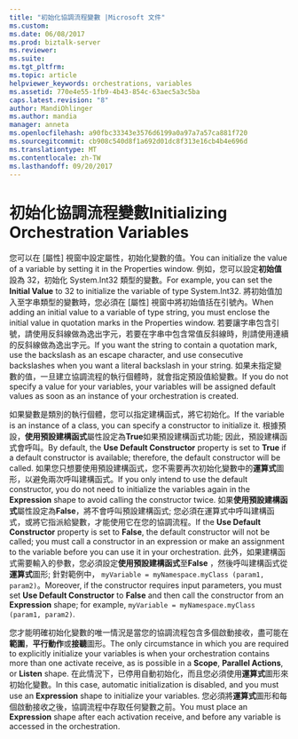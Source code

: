 ```yaml
---
title: "初始化協調流程變數 |Microsoft 文件"
ms.custom: 
ms.date: 06/08/2017
ms.prod: biztalk-server
ms.reviewer: 
ms.suite: 
ms.tgt_pltfrm: 
ms.topic: article
helpviewer_keywords: orchestrations, variables
ms.assetid: 770e4e55-1fb9-4b43-854c-63aec5a3c5ba
caps.latest.revision: "8"
author: MandiOhlinger
ms.author: mandia
manager: anneta
ms.openlocfilehash: a90fbc33343e3576d6199a0a97a7a57ca881f720
ms.sourcegitcommit: cb908c540d8f1a692d01dc8f313e16cb4b4e696d
ms.translationtype: MT
ms.contentlocale: zh-TW
ms.lasthandoff: 09/20/2017
---
```

# <a name="initializing-orchestration-variables"></a><span data-ttu-id="c8fac-102">初始化協調流程變數</span><span class="sxs-lookup"><span data-stu-id="c8fac-102">Initializing Orchestration Variables</span></span>
<span data-ttu-id="c8fac-103">您可以在 [屬性] 視窗中設定屬性，初始化變數的值。</span><span class="sxs-lookup"><span data-stu-id="c8fac-103">You can initialize the value of a variable by setting it in the Properties window.</span></span> <span data-ttu-id="c8fac-104">例如，您可以設定**初始值**設為 32，初始化 System.Int32 類型的變數。</span><span class="sxs-lookup"><span data-stu-id="c8fac-104">For example, you can set the **Initial Value** to 32 to initialize the variable of type System.Int32.</span></span> <span data-ttu-id="c8fac-105">將初始值加入至字串類型的變數時，您必須在 [屬性] 視窗中將初始值括在引號內。</span><span class="sxs-lookup"><span data-stu-id="c8fac-105">When adding an initial value to a variable of type string, you must enclose the initial value in quotation marks in the Properties window.</span></span> <span data-ttu-id="c8fac-106">若要讓字串包含引號，請使用反斜線做為逸出字元，若要在字串中包含常值反斜線時，則請使用連續的反斜線做為逸出字元。</span><span class="sxs-lookup"><span data-stu-id="c8fac-106">If you want the string to contain a quotation mark, use the backslash as an escape character, and use consecutive backslashes when you want a literal backslash in your string.</span></span> <span data-ttu-id="c8fac-107">如果未指定變數的值，一旦建立協調流程的執行個體時，就會指定預設值給變數。</span><span class="sxs-lookup"><span data-stu-id="c8fac-107">If you do not specify a value for your variables, your variables will be assigned default values as soon as an instance of your orchestration is created.</span></span>  
  
 <span data-ttu-id="c8fac-108">如果變數是類別的執行個體，您可以指定建構函式，將它初始化。</span><span class="sxs-lookup"><span data-stu-id="c8fac-108">If the variable is an instance of a class, you can specify a constructor to initialize it.</span></span> <span data-ttu-id="c8fac-109">根據預設，**使用預設建構函式**屬性設定為**True**如果預設建構函式功能; 因此，預設建構函式會呼叫。</span><span class="sxs-lookup"><span data-stu-id="c8fac-109">By default, the **Use Default Constructor** property is set to **True** if a default constructor is available; therefore, the default constructor will be called.</span></span> <span data-ttu-id="c8fac-110">如果您只想要使用預設建構函式，您不需要再次初始化變數中的**運算式**圖形，以避免兩次呼叫建構函式。</span><span class="sxs-lookup"><span data-stu-id="c8fac-110">If you only intend to use the default constructor, you do not need to initialize the variables again in the **Expression** shape to avoid calling the constructor twice.</span></span> <span data-ttu-id="c8fac-111">如果**使用預設建構函式**屬性設定為**False**，將不會呼叫預設建構函式; 您必須在運算式中呼叫建構函式，或將它指派給變數，才能使用它在您的協調流程。</span><span class="sxs-lookup"><span data-stu-id="c8fac-111">If the **Use Default Constructor** property is set to **False**, the default constructor will not be called; you must call a constructor in an expression or make an assignment to the variable before you can use it in your orchestration.</span></span> <span data-ttu-id="c8fac-112">此外，如果建構函式需要輸入的參數，您必須設定**使用預設建構函式**至**False** ，然後呼叫建構函式從**運算式**圖形; 針對範例中， `myVariable = myNamespace.myClass (param1, param2)`。</span><span class="sxs-lookup"><span data-stu-id="c8fac-112">Moreover, if the constructor requires input parameters, you must set **Use Default Constructor** to **False** and then call the constructor from an **Expression** shape; for example, `myVariable = myNamespace.myClass (param1, param2)`.</span></span>  
  
 <span data-ttu-id="c8fac-113">您才能明確初始化變數的唯一情況是當您的協調流程包含多個啟動接收，盡可能在**範圍**，**平行動作**或**接聽**圖形。</span><span class="sxs-lookup"><span data-stu-id="c8fac-113">The only circumstance in which you are required to explicitly initialize your variables is when your orchestration contains more than one activate receive, as is possible in a **Scope**, **Parallel Actions**, or **Listen** shape.</span></span> <span data-ttu-id="c8fac-114">在此情況下，已停用自動初始化，而且您必須使用**運算式**圖形來初始化變數。</span><span class="sxs-lookup"><span data-stu-id="c8fac-114">In this case, automatic initialization is disabled, and you must use an **Expression** shape to initialize your variables.</span></span> <span data-ttu-id="c8fac-115">您必須將**運算式**圖形和每個啟動接收之後，協調流程中存取任何變數之前。</span><span class="sxs-lookup"><span data-stu-id="c8fac-115">You must place an **Expression** shape after each activation receive, and before any variable is accessed in the orchestration.</span></span>